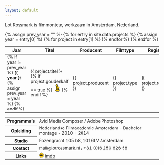 ```yaml
---
layout: default
---
```


<p>Lot Rossmark is filmmonteur, werkzaam in Amsterdam, Nederland.</p>

<table>
  <thead>
    <tr>
      <th>Jaar</th>
      <th>Titel</th>
      <th>Producent</th>
      <th>Filmtype</th>
      <th>Regisseur</th>
    </tr>
  </thead>
  <tbody>
    {% assign prev_year = "" %}
    {% for entry in site.data.projects %}
      {% assign year = entry[0] %}
      {% for project in entry[1] %}
        <tr>
          <td>
            {% if year != prev_year %}
              <strong>{{ year }}</strong>
              {% assign prev_year = year %}
            {% endif %}
          </td>
          <td>
            {{ project.titel }}
            {% if project.goudenkalf == true %}
              <img src="assets/goudenkalf2.png" title="Gouden Kalf" />
            {% endif %}
          </td>
          <td>
            {{ project.producent }}
          </td>
          <td>
            {{ project.type }}
          </td>
          <td>
            {{ project.regisseur }}
          </td>
        </tr>
      {% endfor %}
    {% endfor %}
  </tbody>
</table>

<table>
  <tbody>
    <tr>
      <th>Programma’s</th>
      <td>Avid Media Composer / Adobe Photoshop</td>
    </tr>
    <tr>
      <th>Opleiding</th>
      <td>Nederlandse Filmacademie Amsterdam - Bachelor montage - 2010 - 2014</td>
    </tr>
    <tr>
      <th>Studio</th>
      <td>Rozengracht 105 b8, 1016LV Amsterdam</td>
    </tr>
    <tr>
      <th>Contact</th>
      <td><a href="mailto:lotnana@hotmail.com">mail@lotrossmark.nl</a>
        / +31 (0)6 250 626 58</td>
    </tr>
    <tr>
      <th>Links</th>
      <td>
        <img src="assets/imdb.png" alt="IMDB" />
        <a href="https://www.imdb.com/name/nm6113080/">imdb</a>
      </td>
    </tr>

  </tbody>
</table>
